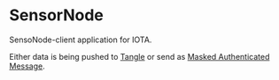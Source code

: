 # SensorNode
SensoNode-client application for IOTA.

Either data is being pushed to <a href="https://thetangle.org/">Tangle</a> or send as <a href="https://blog.iota.org/introducing-masked-authenticated-messaging-e55c1822d50e">Masked Authenticated Message</a>.
